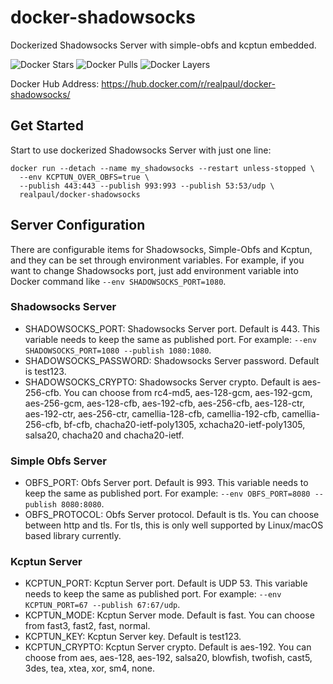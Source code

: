 # docker-shadowsocks
Dockerized Shadowsocks Server with simple-obfs and kcptun embedded.

![Docker Stars](https://img.shields.io/docker/stars/realpaul/docker-shadowsocks.svg)
![Docker Pulls](https://img.shields.io/docker/pulls/realpaul/docker-shadowsocks.svg)
![Docker Layers](https://badge.imagelayers.io/realpaul/docker-shadowsocks:latest.svg)

Docker Hub Address: https://hub.docker.com/r/realpaul/docker-shadowsocks/

## Get Started
Start to use dockerized Shadowsocks Server with just one line:
```
docker run --detach --name my_shadowsocks --restart unless-stopped \
  --env KCPTUN_OVER_OBFS=true \
  --publish 443:443 --publish 993:993 --publish 53:53/udp \
  realpaul/docker-shadowsocks
```

## Server Configuration
There are configurable items for Shadowsocks, Simple-Obfs and Kcptun, and they can be set through environment variables. For example, if you want to change Shadowsocks port, just add environment variable into Docker command like ```--env SHADOWSOCKS_PORT=1080```.

### Shadowsocks Server
- SHADOWSOCKS_PORT: Shadowsocks Server port. Default is 443. This variable needs to keep the same as published port. For example: ```--env SHADOWSOCKS_PORT=1080 --publish 1080:1080```.
- SHADOWSOCKS_PASSWORD: Shadowsocks Server password. Default is test123.
- SHADOWSOCKS_CRYPTO: Shadowsocks Server crypto. Default is aes-256-cfb. You can choose from rc4-md5, aes-128-gcm, aes-192-gcm, aes-256-gcm, aes-128-cfb, aes-192-cfb, aes-256-cfb, aes-128-ctr, aes-192-ctr, aes-256-ctr, camellia-128-cfb, camellia-192-cfb, camellia-256-cfb, bf-cfb, chacha20-ietf-poly1305, xchacha20-ietf-poly1305, salsa20, chacha20 and chacha20-ietf.

### Simple Obfs Server
- OBFS_PORT: Obfs Server port. Default is 993. This variable needs to keep the same as published port. For example: ```--env OBFS_PORT=8080 --publish 8080:8080```.
- OBFS_PROTOCOL: Obfs Server protocol. Default is tls. You can choose between http and tls. For tls, this is only well supported by Linux/macOS based library currently.

### Kcptun Server
- KCPTUN_PORT: Kcptun Server port. Default is UDP 53. This variable needs to keep the same as published port. For example: ```--env KCPTUN_PORT=67 --publish 67:67/udp```.
- KCPTUN_MODE: Kcptun Server mode. Default is fast. You can choose from fast3, fast2, fast, normal.
- KCPTUN_KEY: Kcptun Server key. Default is test123.
- KCPTUN_CRYPTO: Kcptun Server crypto. Default is aes-192. You can choose from aes, aes-128, aes-192, salsa20, blowfish, twofish, cast5, 3des, tea, xtea, xor, sm4, none.
